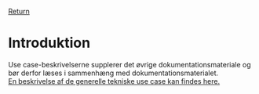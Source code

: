 [Return](../../index.md)

# Introduktion 
Use case-beskrivelserne supplerer det øvrige dokumentationsmateriale og bør derfor læses i sammenhæng med dokumentationsmaterialet.
<br>
<a href="https://medcomtest.sharepoint.com/sites/FHIR-ModerniseringafMedComStandarder/Delte%20dokumenter/Forms/AllItems.aspx?id=%2Fsites%2FFHIR%2DModerniseringafMedComStandarder%2FDelte%20dokumenter%2FArbejde%20med%20use%20case%20skabelon%2FGenerelle%20tekniske%20use%20cases%20v1%2E0%2E0%2Drc%2E1%2Epdf&parent=%2Fsites%2FFHIR%2DModerniseringafMedComStandarder%2FDelte%20dokumenter%2FArbejde%20med%20use%20case%20skabelon&p=true&wdLOR=c639CCA73%2D6C01%2D41CA%2DA05C%2D0E8385E7C85B&ct=1660113451968&or=Outlook-Body&cid=D6A4ACBD-5C6D-468E-95D3-DFF450AAAD62&ga=1" target="_blank">En beskrivelse af de generelle tekniske use case kan findes here.</a>

